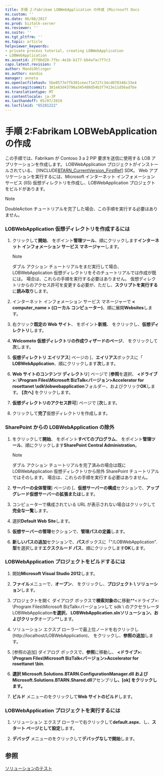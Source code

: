 ```yaml
---
title: 手順 2:Fabrikam LOBWebApplication の作成 |Microsoft Docs
ms.custom: ''
ms.date: 06/08/2017
ms.prod: biztalk-server
ms.reviewer: ''
ms.suite: ''
ms.tgt_pltfrm: ''
ms.topic: article
helpviewer_keywords:
- private process tutorial, creating LOBWebApplication
- LOBWebApplication
ms.assetid: 2ff8bd20-7fbc-4e16-b177-bb4afac7f7c3
caps.latest.revision: 7
author: MandiOhlinger
ms.author: mandia
manager: anneta
ms.openlocfilehash: 5be0577e7fb301ceecf1e727c34cd078348c33e4
ms.sourcegitcommit: 381e83d43796a345488d54b3f7413e11d56ad7be
ms.translationtype: MT
ms.contentlocale: ja-JP
ms.lasthandoff: 05/07/2019
ms.locfileid: "65281222"
---
```

# <a name="step-2-creating-the-fabrikam-lobwebapplication"></a>手順 2:Fabrikam LOBWebApplication の作成
この手順では、Fabrikam が Contoso 3 a 2 PIP 要求を送信に使用する LOB アプリケーションを作成します。 LOBWebApplication プロジェクトがインストールされている、 [!INCLUDE[BTARN_CurrentVersion_FirstRef](../../includes/btarn-currentversion-firstref-md.md)] SDK。 Web アプリケーションを実行するには、Microsoft インターネット インフォメーション サービス (IIS) 仮想ディレクトリを作成し、LOBWebApplication プロジェクトをビルドがあります。  
  
> [!NOTE]
>  DoubleAction チュートリアルを完了した場合、この手順を実行する必要はありません。  
  
### <a name="to-create-the-lobwebapplication-virtual-directory"></a>LOBWebApplication 仮想ディレクトリを作成するには  
  
1.  クリックして**開始**、 をポイント**管理ツール**、順にクリックします**インターネット インフォメーション サービス マネージャー**します。  
  
    > [!NOTE]
    >  ダブル アクション チュートリアルをまだ実行して場合、LOBWebApplication 仮想ディレクトリをそのチュートリアルでは作成が既には。 場合は、これらの手順を実行する必要はありません。 仮想ディレクトリからのアクセス許可を変更する必要が、ただし、**スクリプトを実行する**に**読み取り**します。  
  
2.  インターネット インフォメーション サービス マネージャーで  **< computer_name > (ローカル コンピューター)**、順に展開**Websites**します。  
  
3.  右クリック**既定の Web サイト**、 をポイント**新規**、 をクリックし、**仮想ディレクトリ**します。  
  
4.  **Welcometo 仮想ディレクトリの作成ウィザードのページ**、 をクリックして**次**します。  
  
5.  **仮想ディレクトリ エイリアス**] ページの [、**エイリアス**ボックスに「 **LOBWebApplication**、順にクリックします**次**します。  
  
6.  **Web サイトのコンテンツ ディレクトリ**] ページで [**参照**を選択、 **\<ドライブ\>: \Program Files\Microsoft BizTalk\<バージョン\>Accelerator for rosettanet \sdk\lobwebapplication**フォルダー、およびクリック**OK**します。 **[次へ]** をクリックします。  
  
7.  **仮想ディレクトリのアクセス許可**] ページで [**次**します。  
  
8.  クリックして**完了**仮想ディレクトリを作成します。  
  
### <a name="excluding-lobwebapplication-from-sharepoint"></a>SharePoint からの LOBWebApplication の除外  
  
1.  をクリックして**開始**、 をポイント**すべてのプログラム**、 をポイント**管理ツール**、順にクリックします**SharePoint Central Administration**。  
  
    > [!NOTE]
    >  ダブル アクション チュートリアルを完了済みの場合は既に LOBWebApplication 仮想ディレクトリから除外 SharePoint チュートリアルではそのします。 場合は、これらの手順を実行する必要はありません。  
  
2.  **サーバーの全体管理**] ページの [、**仮想サーバーの構成**セクションで、**アップグレード仮想サーバーの拡張または**します。  
  
3.  コンピューターで構成されている URL が表示されない場合はクリックして**完全な一覧**します。  
  
4.  選択**Default Web Site**します。  
  
5.  **仮想サーバーの管理**セクションで、**管理パスの定義**します。  
  
6.  **新しいパスの追加**セクションで、**パス**ボックスに「"/LOBWebApplication". **型**を選択します**エクスクルード パス**、順にクリックします**OK**します。  
  
### <a name="to-build-the-lobwebapplication-project"></a>LOBWebApplication プロジェクトをビルドするには  
  
1.  開始**Microsoft Visual Studio 2012**します。  
  
2.  **ファイル**メニューで、**オープン**、 をクリックし、**プロジェクト \ ソリューション**します。  
  
3.  プロジェクトを開く ダイアログ ボックスで**検索対象の**に移動**\<ドライブ\>: \Program Files\Microsoft BizTalk\<バージョン\>して sdk \ のアクセラレータLOBWebApplication**を選択、 **LOBWebApplication.sln**ソリューション、およびクリック**オープン**します。  
  
4.  ソリューション エクスプ ローラーで最上位ノードを右クリックし (http://localhost/LOBWebApplication)、 をクリックし、**参照の追加**します。  
  
5.  [参照の追加] ダイアログ ボックスで、**参照**に移動し、 **\<ドライブ\>: \Program Files\Microsoft BizTalk\<バージョン\>Accelerator for rosettanet \bin**.  
  
6.  **選択 Microsoft.Solutions.BTARN.ConfigurationManager.dll および Microsoft.Solutions.BTARN.Shared.dll**アセンブリ**し、[ok] をクリックします。**  
  
7.  **ビルド** メニューのをクリックして**Web サイトのビルド**します。  
  
### <a name="to-run-the-lobwebapplication-project"></a>LOBWebApplication プロジェクトを実行するには  
  
1.  ソリューション エクスプ ローラーで右クリックして**default.aspx**、し、**スタート ページとして設定**します。  
  
2.  **デバッグ** メニューのをクリックして**デバッグなしで開始**します。  
  
## <a name="see-also"></a>参照  
 [ソリューションのテスト](../../adapters-and-accelerators/accelerator-rosettanet/testing-the-solution.md)